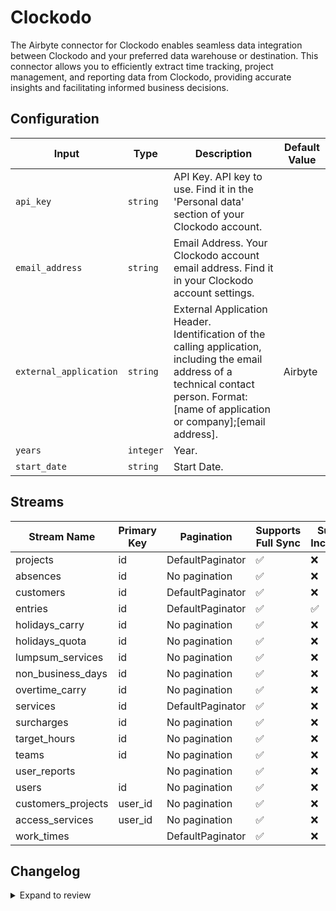 # Clockodo
The Airbyte connector for Clockodo enables seamless data integration between Clockodo and your preferred data warehouse or destination. This connector allows you to efficiently extract time tracking, project management, and reporting data from Clockodo, providing accurate insights and facilitating informed business decisions.

## Configuration

| Input | Type | Description | Default Value |
|-------|------|-------------|---------------|
| `api_key` | `string` | API Key. API key to use. Find it in the &#39;Personal data&#39; section of your Clockodo account. |  |
| `email_address` | `string` | Email Address. Your Clockodo account email address. Find it in your Clockodo account settings. |  |
| `external_application` | `string` | External Application Header. Identification of the calling application, including the email address of a technical contact person. Format: [name of application or company];[email address]. | Airbyte |
| `years` | `integer` | Year.  |  |
| `start_date` | `string` | Start Date.  |  |

## Streams
| Stream Name | Primary Key | Pagination | Supports Full Sync | Supports Incremental |
|-------------|-------------|------------|---------------------|----------------------|
| projects | id | DefaultPaginator | ✅ |  ❌  |
| absences | id | No pagination | ✅ |  ❌  |
| customers | id | DefaultPaginator | ✅ |  ❌  |
| entries | id | DefaultPaginator | ✅ |  ✅  |
| holidays_carry | id | No pagination | ✅ |  ❌  |
| holidays_quota | id | No pagination | ✅ |  ❌  |
| lumpsum_services | id | No pagination | ✅ |  ❌  |
| non_business_days | id | No pagination | ✅ |  ❌  |
| overtime_carry | id | No pagination | ✅ |  ❌  |
| services | id | DefaultPaginator | ✅ |  ❌  |
| surcharges | id | No pagination | ✅ |  ❌  |
| target_hours | id | No pagination | ✅ |  ❌  |
| teams | id | No pagination | ✅ |  ❌  |
| user_reports |  | No pagination | ✅ |  ❌  |
| users | id | No pagination | ✅ |  ❌  |
| customers_projects | user_id | No pagination | ✅ |  ❌  |
| access_services | user_id | No pagination | ✅ |  ❌  |
| work_times |  | DefaultPaginator | ✅ |  ❌  |

## Changelog

<details>
  <summary>Expand to review</summary>

| Version          | Date              | Pull Request | Subject        |
|------------------|-------------------|--------------|----------------|
| 0.0.13 | 2025-03-01 | [54979](https://github.com/airbytehq/airbyte/pull/54979) | Update dependencies |
| 0.0.12 | 2025-02-22 | [54389](https://github.com/airbytehq/airbyte/pull/54389) | Update dependencies |
| 0.0.11 | 2025-02-15 | [53732](https://github.com/airbytehq/airbyte/pull/53732) | Update dependencies |
| 0.0.10 | 2025-02-08 | [53430](https://github.com/airbytehq/airbyte/pull/53430) | Update dependencies |
| 0.0.9 | 2025-02-01 | [52889](https://github.com/airbytehq/airbyte/pull/52889) | Update dependencies |
| 0.0.8 | 2025-01-25 | [52370](https://github.com/airbytehq/airbyte/pull/52370) | Update dependencies |
| 0.0.7 | 2025-01-18 | [51648](https://github.com/airbytehq/airbyte/pull/51648) | Update dependencies |
| 0.0.6 | 2025-01-11 | [51135](https://github.com/airbytehq/airbyte/pull/51135) | Update dependencies |
| 0.0.5 | 2024-12-28 | [50547](https://github.com/airbytehq/airbyte/pull/50547) | Update dependencies |
| 0.0.4 | 2024-12-21 | [50067](https://github.com/airbytehq/airbyte/pull/50067) | Update dependencies |
| 0.0.3 | 2024-12-14 | [49482](https://github.com/airbytehq/airbyte/pull/49482) | Update dependencies |
| 0.0.2 | 2024-12-12 | [49163](https://github.com/airbytehq/airbyte/pull/49163) | Update dependencies |
| 0.0.1 | 2024-10-28 | | Initial release by [@parthiv11](https://github.com/parthiv11) via Connector Builder |

</details>
